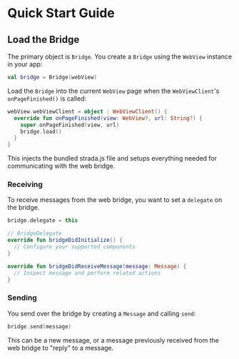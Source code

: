 # Quick Start Guide

## Load the Bridge

The primary object is `Bridge`. You create a `Bridge` using the `WebView` instance in your app:

```kotlin
val bridge = Bridge(webView)
```

Load the `Bridge` into the current `WebView` page when the `WebViewClient`'s `onPageFinished()` is called:

```kotlin
webView.webViewClient = object : WebViewClient() {
  override fun onPageFinished(view: WebView?, url: String?) {
    super.onPageFinished(view, url)
    bridge.load()
  }
}
```

This injects the bundled strada.js file and setups everything needed for communicating with the web bridge.

### Receiving
To receive messages from the web bridge, you want to set a `delegate` on the bridge.

```kotlin
bridge.delegate = this

// BridgeDelegate
override fun bridgeDidInitialize() {
  // Configure your supported components
}

override fun bridgeDidReceiveMessage(message: Message) {
  // Inspect message and perform related actions
}
```

### Sending
You send over the bridge by creating a `Message` and calling `send`:

```kotlin
bridge.send(message)
```

This can be a new message, or a message previously received from the web bridge to "reply" to a message.
